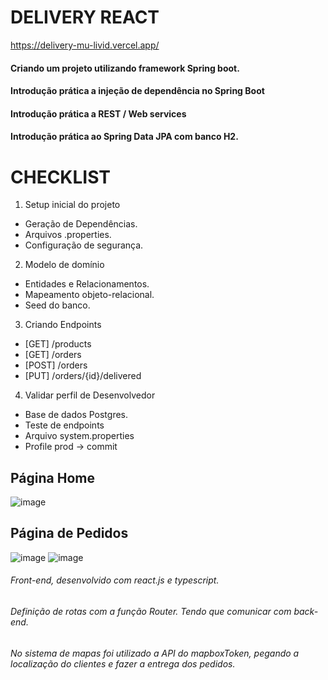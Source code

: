  # DELIVERY REACT 

https://delivery-mu-livid.vercel.app/

#### Criando um projeto utilizando framework Spring boot. 
#### Introdução prática a injeção de dependência no Spring Boot
#### Introdução prática a REST / Web services
#### Introdução prática ao Spring Data JPA com banco H2.


#
 # CHECKLIST

1. Setup inicial do projeto
  
 - Geração de Dependências.
 - Arquivos .properties.
 - Configuração de segurança.

2. Modelo de domínio

 - Entidades e Relacionamentos.
 - Mapeamento objeto-relacional.
 - Seed do banco.

3. Criando Endpoints

 - [GET] /products
 - [GET] /orders
 - [POST] /orders
 - [PUT] /orders/{id}/delivered

4. Validar perfil de Desenvolvedor

 - Base de dados Postgres.
 - Teste de endpoints
 - Arquivo system.properties
 - Profile prod -> commit 

## Página Home
![image](https://github.com/Italogabrieldias/delivery/assets/101151339/d84f9837-a3b0-4b5d-afc3-5c80c0020617)


## Página de Pedidos
![image](https://github.com/Italogabrieldias/delivery/assets/101151339/d2b4e1a0-ba84-4fda-a289-f6b96294e01f)
![image](https://github.com/Italogabrieldias/delivery/assets/101151339/5d44457b-dfe2-4887-95ac-d1113d4279c5)


###### Front-end, desenvolvido com react.js e  typescript.
###### Definição de rotas com a função Router. Tendo que comunicar com back-end. 
###### No sistema de mapas foi utilizado a API do mapboxToken, pegando a localização do clientes e fazer a entrega dos pedidos.
